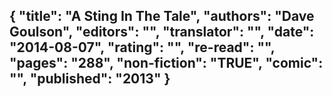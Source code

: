 {
 "title": "A Sting In The Tale",
 "authors": "Dave Goulson",
 "editors": "",
 "translator": "",
 "date": "2014-08-07",
 "rating": "",
 "re-read": "",
 "pages": "288",
 "non-fiction": "TRUE",
 "comic": "",
 "published": "2013"
}
---

